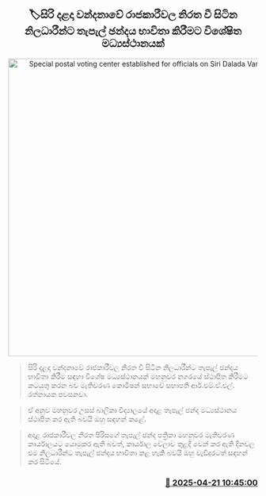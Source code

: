 <p align='center'><b><h2 align='center' title='Special postal voting center established for officials on Siri Dalada Vandana duty'>🏷සිරි දළදා වන්දනාවේ රාජකාරීවල නිරත වී සිටින නිලධාරීන්ට තැපැල් ඡන්දය භාවිතා කිරීමට විශේෂිත මධ්‍යස්ථානයක්</h2></b></p>
<p align='center'><img src='https://helakuru.sgp1.cdn.digitaloceanspaces.com/esana/images/lib/rathnayake-tt.jpg' width='600' alt='Special postal voting center established for officials on Siri Dalada Vandana duty'></p>

> සිරි දළදා වන්දනාවේ රාජකාරීවල නිරත වී සිටින නිලධාරීන්ට තැපැල් ඡන්දය භාවිතා කිරීම සඳහා විශේෂ මධ්‍යස්ථානයක් මහනුවර නගරයේ ස්ථාපිත කිරීමට කටයුතු කරන බව මැතිවරණ කොමිෂන් සභාවේ සභාපති ආර්.එම්.ඒ.එල්. රත්නායක පවසනවා.

> ඒ අනුව මහනුවර උසස් බාලිකා විද්‍යාලයේ අදාළ තැපැල් ඡන්ද මධ්‍යස්ථානය ස්ථාපිත කර ඇති බවයි ඔහු සඳහන් කළේ.

> අදාළ රාජකාරීවල නිරත පිරිසගේ තැපැල් ඡන්ද පත්‍රිකා මහනුවර මැතිවරණ ‍කාර්යාලයට යොමුකර ඇති බවත්, කාර්යාල වේලාව තුළදී වෙන් කර ඇති දිනවල එම නිලධාරීන්ට තැපැල් ඡන්දය භාවිතා කළ හැකි බවයි ඔහු වැඩිදුරටත් සඳහන් කර සිටියේ.



<h3 align='right'><a href='https://www.helakuru.lk/esana/p/109370/'>📅 2025-04-21 10:45:00</a></h3>
